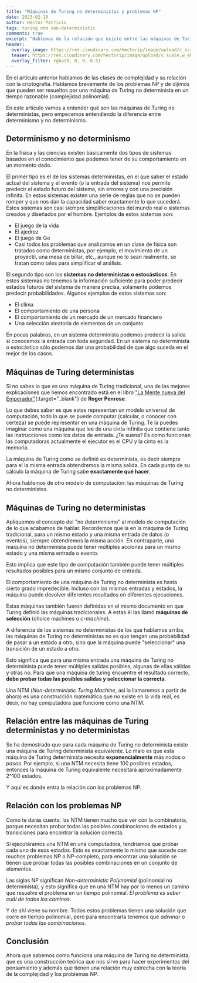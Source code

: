 ```yaml
---
title: "Máquinas de Turing no deterministas y problemas NP"
date: 2023-02-10
author: Héctor Patricio
tags: turing ntm non-deterministic
comments: true
excerpt: "Hablemos de la relación que existe entre las máquinas de Turing no deterministas (NTM), la complejidad y los problemas NP."
header:
  overlay_image: https://res.cloudinary.com/hectorip/image/upload/c_scale,w_1200/v1675835077/pawel-czerwinski-tMbQpdguDVQ-unsplash_amld7p.jpg
  teaser: https://res.cloudinary.com/hectorip/image/upload/c_scale,w_400/v1675835077/pawel-czerwinski-tMbQpdguDVQ-unsplash_amld7p.jpg
  overlay_filter: rgba(0, 0, 0, 0.5)
---
```


En el artículo anterior hablamos de las clases de complejidad y su relación con la criptografía. Hablamos brevemente de los problemas NP y de dijimos que pueden ser resueltos por una máquina de Turing no determinista en un tiempo razonable (complejidad polinomial).

En este artículo vamos a entender qué son las máquinas de Turing no deterministas, pero empecemos entendiendo la diferencia entre determinismo y no determinismo.

## Determinismo y no determinismo

En la física y las ciencias existen básicamente dos tipos de sistemas basados en el conocimiento que podemos tener de su comportamiento en un momento dado.

El primer tipo es el de los sistemas deterministas, en el que saber el estado actual del sistema y el evento (o la entrada del sistema) nos permite predecir el estado futuro del sistema, sin errores y con una precisión infinita. En estos sistemas existen una serie de reglas que no se pueden romper y que nos dan la capacidad saber exactamente lo que sucederá. Estos sistemas son casi siempre simplificaciones del mundo real o sistemas creados y diseñados por el hombre. Ejemplos de estos sistemas son:

- El juego de la vida
- El ajedrez
- El juego de Go
- Casi todos los problemas que analizamos en un clase de física son tratados como deterministas, por ejemplo, el movimiento de un proyectil, una mesa de billar, etc., aunque no lo sean realmente, se tratan como tales para simplificar el análisis.

El segundo tipo son los **sistemas no deterministas o estocásticos**. En estos sistemas no tenemos la información suficiente para poder predecir estados futuros del sistema de manera precisa, solamente podemos predecir probabilidades. Algunos ejemplos de estos sistemas son:

- El clima
- El comportamiento de una persona
- El comportamiento de un mercado de un mercado financiero
- Una selección aleatoria de elementos de un conjunto

En pocas palabras, en un sistema determinista podemos predecir la salida si conocemos la entrada con toda seguridad. En un sistema no determinista o estocástico sólo podemos dar una probabilidad de que algo suceda en el mejor de los casos.

## Máquinas de Turing deterministas

Si no sabes lo que es una máquina de Turing tradicional, una de las mejores explicaciones que hemos encontrado está en el libro ["La Mente nueva del Emperador"](/assets/pdfs/la_mente_nueva_del_emperador.pdf){:target="_blank"} de **Roger Penrose**.

Lo que debes saber es que estas representan un modelo universal de computación, todo lo que se puede computar (calcular, o conocer con certeza) se puede representar en una máquina de Turing. Te la puedes imaginar como una máquina que lee de una cinta infinita que contiene tanto las instrucciones como los datos de entrada. ¿Te suena? Es como funcionan las computadoras actualmente el ejecutor es el CPU y la cinta es la memoria.

La máquina de Turing como se definió es determinista, es decir siempre para el la misma entrada obtendremos la misma salida. En cada punto de su cálculo la máquina de Turing sabe **exactamente qué hacer**.

Ahora hablemos de otro modelo de computación: las máquinas de Turing no deterministas.

## Máquinas de Turing no deterministas

Apliquemos el concepto del "no determinismo" al modelo de computación de lo que acabamos de hablar. Recordemos que la en la máquina de Turing tradicional, para un mismo estado y una misma entrada de datos (o eventos), siempre obtendremos la misma acción.
En contraparte, una máquina no determinista puede tener múltiples acciones para un mismo estado y una misma entrada o evento.

Esto implica que este tipo de computación también puede tener múltiples resultados posibles para un mismo conjunto de entrada.

El comportamiento de una máquina de Turing no determinista es hasta cierto grado impredecible. Incluso con las mismas entradas y estados, la máquina puede devolver diferentes resultados en diferentes ejecuciones.

Estas máquinas también fueron definidas en el mismo documento en que Turing definió las máquinas tradicionales. A estas él las llamó **máquinas de selección** (choice machines o _c-machine_).

A diferencia de los sistemas no deterministas de los que hablamos arriba, las máquinas de Turing no deterministas no es que tengan una probabilidad de pasar a un estado a otro, sino que la máquina puede "seleccionar" una transición de un estado a otro.

Esto significa que para una misma entrada una máquina de Turing no determinista puede tener múltiples salidas posibles, algunas de ellas válidas y otras no. Para que una máquina de turing encuentre el resultado correcto, **debe probar todas las posibles salidas y seleccionar la correcta**.

Una NTM (_Non-deterministic Turing Machine_, así la llamaremos a partir de ahora) es una construcción matemática que no existe en la vida real, es decir, no hay computadora que funcione como una NTM.

## Relación entre las máquinas de Turing deterministas y no deterministas

Se ha demostrado que para cada máquina de Turing no determinista existe una máquina de Turing determinista equivalente. Lo malo es que esta máquina de Turing determinista necesita **exponencialmente** más nodos o _pasos_. Por ejemplo, si una NTM necesita tiene 100 posibles estados, entonces la máquina de Turing equivalente necesitará aproximadamente 2^100 estados.

Y aquí es donde entra la relación con los problemas NP.

## Relación con los problemas NP

Como te darás cuenta, las NTM tienen mucho que ver con la combinatoria, porque necesitan probar todas las posibles combinaciones de estados y transiciones para encontrar la solución correcta.

Si ejecutáramos una NTM en una computadora, tendríamos que probar cada uno de esos estados. Esto es exactamente lo mismo que sucede con muchos problemas NP o NP-completo, para encontrar una solución se tienen que probar todas las posibles combinaciones en un conjunto de elementos.

Las siglas NP significan _Non-deterministic Polynomial_ (polinomial no determinista), y esto significa que en una NTM hay por lo menos un camino que resuelve el problema en un tiempo polinomial. _El problema es saber cuál de todos los caminos_.

Y de ahí viene su nombre. Todos estos problemas tienen una solución que corre en tiempo polinomial, pero para encontrarla tenemos que _adivinar_ o _probar todas las combinaciones_.

## Conclusión

Ahora que sabemos como funciona una máquina de Turing no determinista, que es una construcción teórica que nos sirve para hacer experimentos del pensamiento y  además que tienen una relación muy estrecha con la teoría de la complejidad y los problemas NP.

